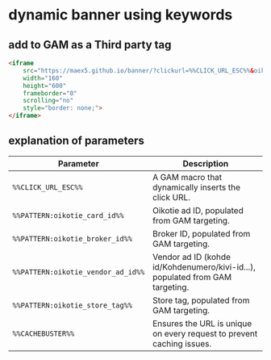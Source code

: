 # dynamic banner using keywords

## add to GAM as a Third party tag
```html
<iframe
    src="https://maex5.github.io/banner/?clickurl=%%CLICK_URL_ESC%%&oikotie_card_id=%%PATTERN:oikotie_card_id%%&oikotie_broker_id=%%PATTERN:oikotie_broker_id%%&oikotie_vendor_ad_id=%%PATTERN:oikotie_vendor_ad_id%%&oikotie_store_tag=%%PATTERN:oikotie_store_tag%%&cachebuster=%%CACHEBUSTER%%"
    width="160"
    height="600"
    frameborder="0"
    scrolling="no"
    style="border: none;">
</iframe>
```
## explanation of parameters

| Parameter                  | Description                                                                 |
|----------------------------|-----------------------------------------------------------------------------|
| `%%CLICK_URL_ESC%%`        | A GAM macro that dynamically inserts the click URL.          |
| `%%PATTERN:oikotie_card_id%%` | Oikotie ad ID, populated from GAM targeting. |
| `%%PATTERN:oikotie_broker_id%%` | Broker ID, populated from GAM targeting.      |
| `%%PATTERN:oikotie_vendor_ad_id%%` | Vendor ad ID (kohde id/Kohdenumero/kivi-id...), populated from GAM targeting. |
| `%%PATTERN:oikotie_store_tag%%` | Store tag, populated from GAM targeting.      |
| `%%CACHEBUSTER%%`          | Ensures the URL is unique on every request to prevent caching issues.      |

